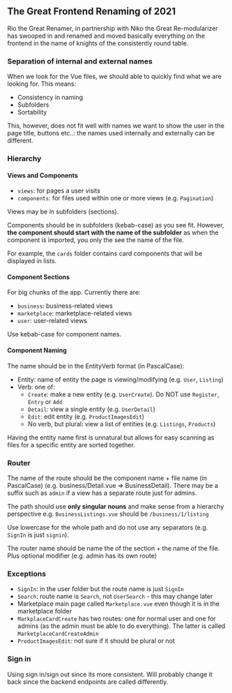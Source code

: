 ## The Great Frontend Renaming of 2021

Rio the Great Renamer, in partnership with Niko the Great Re-modularizer has swooped in and renamed and moved basically everything on the frontend in the name of knights of the consistently round table.

### Separation of internal and external names

When we look for the Vue files, we should able to quickly find what we are looking for. This means:

- Consistency in naming
- Subfolders
- Sortability

This, however, does not fit well with names we want to show the user in the page title, buttons etc..: the names used internally and externally can be different.

### Hierarchy

#### Views and Components

- `views`: for pages a user visits
- `components`: for files used within one or more views (e.g. `Pagination`)

Views may be in subfolders (sections).

Components should be in subfolders (kebab-case) as you see fit. However, **the component should start with the name of the subfolder** as when the component is imported, you only the see the name of the file.

For example, the `cards` folder contains card components that will be displayed in lists.

#### Component Sections

For big chunks of the app. Currently there are:

- `business`: business-related views
- `marketplace`: marketplace-related views
- `user`: user-related views

Use kebab-case for component names.

#### Component Naming

The name should be in the EntityVerb format (in PascalCase):

- Entity: name of entity the page is viewing/modifying (e.g. `User`, `Listing`)
- Verb: one of:
  - `Create`: make a new entity (e.g. `UserCreate`). Do NOT use `Register`, `Entry` or `Add`
  - `Detail`: view a single entity (e.g. `UserDetail`)
  - `Edit`: edit entity (e.g. `ProductImagesEdit`)
  - No verb, but plural: view a list of entities (e.g. `Listings`, `Products`)

Having the entity name first is unnatural but allows for easy scanning as files for a specific entity are sorted together.

### Router

The name of the route should be the component name + file name (in PascalCase) (e.g. business/Detail.vue => BusinessDetail). There may be a suffix such as `admin` if a view has a separate route just for admins.

The path should use **only singular nouns** and make sense from a hierarchy perspective e.g. `BusinessListings.vue` should be `/business/1/listing`

Use lowercase for the whole path and do not use any separators (e.g. `SignIn` is just `signin`).

The router name should be name the of the section + the name of the file. Plus optional modifier (e.g. admin has its own route)

### Exceptions

- `SignIn`: in the user folder but the route name is just `SignIn`
- `Search`: route name is `Search`, not `UserSearch` - this may change later
- Marketplace main page called `Marketplace.vue` even though it is in the marketplace folder
- `MarkplaceCardCreate` has two routes: one for normal user and one for admins (as the admin must be able to do everything). The latter is called `MarketplaceCardCreateAdmin`
- `ProductImagesEdit`: not sure if it should be plural or not

### Sign in

Using sign in/sign out since its more consistent. Will probably change it back since the backend endpoints are called differently.

